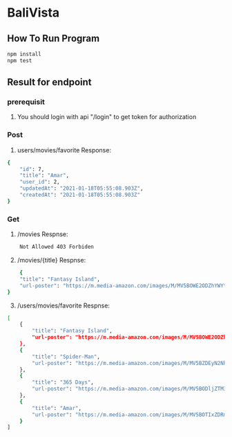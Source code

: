 # BaliVista

## How To Run Program
```bash
npm install
npm test
```

## Result for endpoint
### prerequisit
1. You should login with api "/login" to get token for authorization
### Post
1. users/movies/favorite
Response:
```bash
{
    "id": 7,
    "title": "Amar",
    "user_id": 2,
    "updatedAt": "2021-01-18T05:55:08.903Z",
    "createdAt": "2021-01-18T05:55:08.903Z"
}
```
### Get
1. /movies
Respnse:
```bash
    Not Allowed 403 Forbiden
```
2. /movies/{title}
Respnse:
```bash
    {
    "title": "Fantasy Island",
    "url-poster": "https://m.media-amazon.com/images/M/MV5BOWE2ODZhYWYtNTFiYy00MjdmLWIzZGEtNTkyOTc1NDIwMjk4XkEyXkFqcGdeQXVyMzY0MTE3NzU@._V1_SX300.jpg"
}
```
3. /users/movies/favorite
Respnse:
```bash
[
    {
        "title": "Fantasy Island",
        "url-poster": "https://m.media-amazon.com/images/M/MV5BOWE2ODZhYWYtNTFiYy00MjdmLWIzZGEtNTkyOTc1NDIwMjk4XkEyXkFqcGdeQXVyMzY0MTE3NzU@._V1_SX300.jpg"
    },
    {
        "title": "Spider-Man",
        "url-poster": "https://m.media-amazon.com/images/M/MV5BZDEyN2NhMjgtMjdhNi00MmNlLWE5YTgtZGE4MzNjMTRlMGEwXkEyXkFqcGdeQXVyNDUyOTg3Njg@._V1_SX300.jpg"
    },
    {
        "title": "365 Days",
        "url-poster": "https://m.media-amazon.com/images/M/MV5BODljZTM3ODAtMDc0YS00NmI4LTlmZTUtM2I5MDAzNTQxZmMxXkEyXkFqcGdeQXVyMTEwMTY3NDI@._V1_SX300.jpg"
    },
    {
        "title": "Amar",
        "url-poster": "https://m.media-amazon.com/images/M/MV5BOTIxZDRmYTgtYzU3YS00MTgwLTg2MTktMTM1ODcyNWQzMjM3XkEyXkFqcGdeQXVyMzY2NTg0NTA@._V1_SX300.jpg"
    }
]
```



